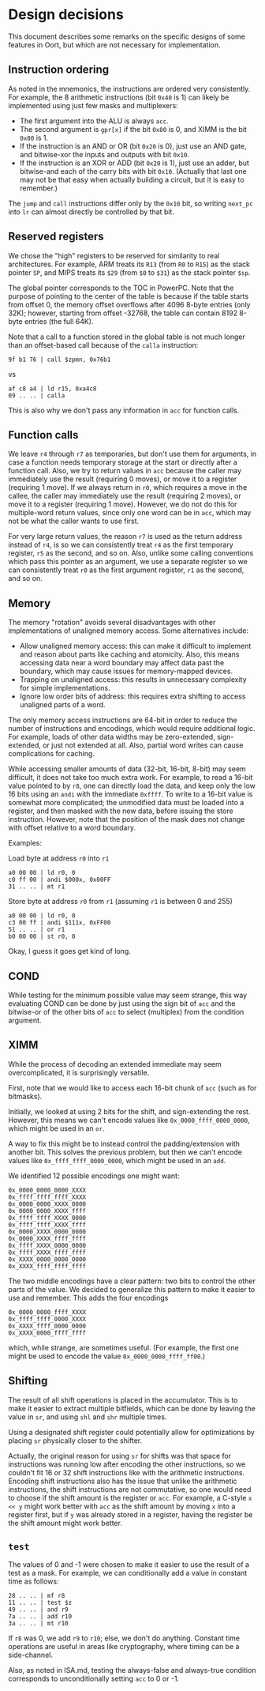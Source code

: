 # Design decisions

This document describes some remarks on the specific designs of some features in Oort, but which are not necessary for implementation.

## Instruction ordering

As noted in the mnemonics, the instructions are ordered very consistently. For example, the 8 arithmetic instructions (bit `0x40` is 1) can likely be implemented using just few masks and multiplexers:
- The first argument into the ALU is always `acc`.
- The second argument is `gpr[x]` if the bit `0x80` is 0, and XIMM is the bit `0x80` is 1.
- If the instruction is an AND or OR (bit `0x20` is 0), just use an AND gate, and bitwise-xor the inputs and outputs with bit `0x10`.
- If the instruction is an XOR or ADD (bit `0x20` is 1), just use an adder, but bitwise-and each of the carry bits with bit `0x10`.
(Actually that last one may not be that easy when actually building a circuit, but it is easy to remember.)

The `jump` and `call` instructions differ only by the `0x10` bit, so writing `next_pc` into `lr` can almost directly be controlled by that bit.

## Reserved registers

We chose the "high" registers to be reserved for similarity to real architectures. For example, ARM treats its `R13` (from `R0` to `R15`) as the stack pointer `SP`, and MIPS treats its `$29` (from `$0` to `$31`) as the stack pointer `$sp`.

The global pointer corresponds to the TOC in PowerPC. Note that the purpose of pointing to the center of the table is because if the table starts from offset 0, the memory offset overflows after 4096 8-byte entries (only 32K); however, starting from offset -32768, the table can contain 8192 8-byte entries (the full 64K).

Note that a call to a function stored in the global table is not much longer than an offset-based call because of the `calla` instruction:

    9f b1 76 | call $zpmn, 0x76b1

vs

    af c8 a4 | ld r15, 0xa4c8
    09 .. .. | calla

This is also why we don't pass any information in `acc` for function calls.

## Function calls

We leave `r4` through `r7` as temporaries, but don't use them for arguments, in case a function needs temporary storage at the start or directly after a function call. Also, we try to return values in `acc` because the caller may immediately use the result (requiring 0 moves), or move it to a register (requiring 1 move). If we always return in `r0`, which requires a move in the callee, the caller may immediately use the result (requiring 2 moves), or move it to a register (requiring 1 move). However, we do not do this for multiple-word return values, since only one word can be in `acc`, which may not be what the caller wants to use first. 

For very large return values, the reason `r7` is used as the return address instead of `r4`, is so we can consistently treat `r4` as the first temporary register, `r5` as the second, and so on. Also, unlike some calling conventions which pass this pointer as an argument, we use a separate register so we can consistently treat `r0` as the first argument register, `r1` as the second, and so on.

## Memory

The memory "rotation" avoids several disadvantages with other implementations of unaligned memory access. Some alternatives include:
- Allow unaligned memory access: this can make it difficult to implement and reason about parts like caching and atomicity. Also, this means accessing data near a word boundary may affect data past the boundary, which may cause issues for memory-mapped devices.
- Trapping on unaligned access: this results in unnecessary complexity for simple implementations.
- Ignore low order bits of address: this requires extra shifting to access unaligned parts of a word.

The only memory access instructions are 64-bit in order to reduce the number of instructions and encodings, which would require additional logic. For example, loads of other data widths may be zero-extended, sign-extended, or just not extended at all. Also, partial word writes can cause complications for caching.

While accessing smaller amounts of data (32-bit, 16-bit, 8-bit) may seem difficult, it does not take too much extra work. For example, to read a 16-bit value pointed to by `r8`, one can directly load the data, and keep only the low 16 bits using an `andi` with the immediate `0xffff`. To write to a 16-bit value is somewhat more complicated; the unmodified data must be loaded into a register, and then masked with the new data, before issuing the store instruction. However, note that the position of the mask does not change with offset relative to a word boundary.

Examples:

Load byte at address `r0` into `r1`

    a0 00 00 | ld r0, 0
    c0 ff 00 | andi $000x, 0x00FF
    31 .. .. | mt r1

Store byte at address `r0` from `r1` (assuming `r1` is between 0 and 255)

    a0 00 00 | ld r0, 0
    c3 00 ff | andi $111x, 0xFF00
    51 .. .. | or r1
    b0 00 00 | st r0, 0

Okay, I guess it goes get kind of long.

## COND

While testing for the minimum possible value may seem strange, this way evaluating COND can be done by just using the sign bit of `acc` and the bitwise-or of the other bits of `acc` to select (multiplex) from the condition argument.

## XIMM

While the process of decoding an extended immediate may seem overcomplicated, it is surprisingly versatile.

First, note that we would like to access each 16-bit chunk of `acc` (such as for bitmasks).

Initially, we looked at using 2 bits for the shift, and sign-extending the rest. However, this means we can't encode values like `0x_0000_ffff_0000_0000`, which might be used in an `or`.

A way to fix this might be to instead control the padding/extension with another bit. This solves the previous problem, but then we can't encode values like `0x_ffff_ffff_0000_0000`, which might be used in an `add`.

We identified 12 possible encodings one might want:

    0x_0000_0000_0000_XXXX
    0x_ffff_ffff_ffff_XXXX
    0x_0000_0000_XXXX_0000
    0x_0000_0000_XXXX_ffff
    0x_ffff_ffff_XXXX_0000
    0x_ffff_ffff_XXXX_ffff
    0x_0000_XXXX_0000_0000
    0x_0000_XXXX_ffff_ffff
    0x_ffff_XXXX_0000_0000
    0x_ffff_XXXX_ffff_ffff
    0x_XXXX_0000_0000_0000
    0x_XXXX_ffff_ffff_ffff

The two middle encodings have a clear pattern: two bits to control the other parts of the value. We decided to generalize this pattern to make it easier to use and remember. This adds the four encodings

    0x_0000_0000_ffff_XXXX
    0x_ffff_ffff_0000_XXXX
    0x_XXXX_ffff_0000_0000
    0x_XXXX_0000_ffff_ffff

which, while strange, are sometimes useful. (For example, the first one might be used to encode the value `0x_0000_0000_ffff_ff00`.)

## Shifting

The result of all shift operations is placed in the accumulator. This is to make it easier to extract multiple bitfields, which can be done by leaving the value in `sr`, and using `shl` and `shr` multiple times.

Using a designated shift register could potentially allow for optimizations by placing `sr` physically closer to the shifter.

Actually, the original reason for using `sr` for shifts was that space for instructions was running low after encoding the other instructions, so we couldn't fit 16 or 32 shift instructions like with the arithmetic instructions. Encoding shift instructions also has the issue that unlike the arithmetic instructions, the shift instructions are not commutative, so one would need to choose if the shift amount is the register or `acc`. For example, a C-style `x << y` might work better with `acc` as the shift amount by moving `x` into a register first, but if `y` was already stored in a register, having the register be the shift amount might work better.

## `test`

The values of 0 and -1 were chosen to make it easier to use the result of a test as a mask. For example, we can conditionally add a value in constant time as follows:

    28 .. .. | mf r8
    11 .. .. | test $z
    49 .. .. | and r9
    7a .. .. | add r10
    3a .. .. | mt r10

If `r8` was 0, we add `r9` to `r10`; else, we don't do anything. Constant time operations are useful in areas like cryptography, where timing can be a side-channel.

Also, as noted in ISA.md, testing the always-false and always-true condition corresponds to unconditionally setting `acc` to 0 or -1.

